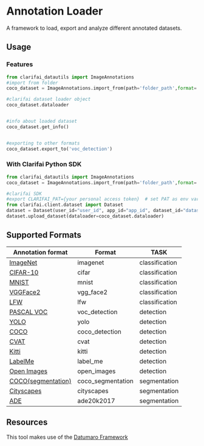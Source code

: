 # Annotation Loader

A framework to load, export and analyze different annotated datasets.


## Usage

### Features
```python
from clarifai_datautils import ImageAnnotations
#import from folder
coco_dataset = ImageAnnotations.import_from(path='folder_path',format= 'coco_detection')

#clarifai dataset loader object
coco_dataset.dataloader


#info about loaded dataset
coco_dataset.get_info()


#exporting to other formats
coco_dataset.export_to('voc_detection')
```


### With Clarifai Python SDK
```python
from clarifai_datautils import ImageAnnotations
coco_dataset = ImageAnnotations.import_from(path='folder_path',format= 'coco_detection')

#clarifai SDK
#export CLARIFAI_PAT={your personal access token}  # set PAT as env variable
from clarifai.client.dataset import Dataset
dataset = Dataset(user_id="user_id", app_id="app_id", dataset_id="dataset_id")
dataset.upload_dataset(dataloader=coco_dataset.dataloader)

```


## Supported Formats

| Annotation format                                                                                | Format       |      TASK       |
| ------------------------------------------------------------------------------------------------ | -------      | --------------- |
| [ImageNet](http://image-net.org/)                                                                | imagenet     | classification  |
| [CIFAR-10](https://www.cs.toronto.edu/~kriz/cifar.html)                                          | cifar     | classification  |
| [MNIST](http://yann.lecun.com/exdb/mnist/)                                                       | mnist     | classification  |
| [VGGFace2](https://github.com/ox-vgg/vgg_face2)                                                  | vgg_face2     | classification  |
| [LFW](http://vis-www.cs.umass.edu/lfw/)                                                          | lfw     | classification  |
| [PASCAL VOC](http://host.robots.ox.ac.uk/pascal/VOC/voc2012/htmldoc/index.html)                  | voc_detection     | detection  |
| [YOLO](https://github.com/AlexeyAB/darknet#how-to-train-pascal-voc-data)                         | yolo     | detection  |
| [COCO](http://cocodataset.org/#format-data)                                                      | coco_detection     | detection  |
| [CVAT](https://opencv.github.io/cvat/docs/manual/advanced/xml_format/)                           | cvat     | detection  |
| [Kitti](http://www.cvlibs.net/datasets/kitti/index.php)                                          | kitti     | detection  |
| [LabelMe](http://labelme.csail.mit.edu/Release3.0)                                               | label_me     | detection  |
| [Open Images](https://storage.googleapis.com/openimages/web/download.html)                       | open_images     | detection  |
| [COCO(segmentation)](http://cocodataset.org/#format-data)                                     | coco_segmentation     | segmentation  |
| [Cityscapes](https://www.cityscapes-dataset.com/)                                                | cityscapes     | segmentation  |
| [ADE](https://www.cityscapes-dataset.com/)                                                       | ade20k2017     | segmentation  |



## Resources
This tool makes use of the [Datumaro Framework](https://github.com/openvinotoolkit/datumaro)
